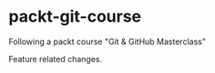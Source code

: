 # packt-git-course
Following a packt course "Git &amp; GitHub Masterclass"

Feature related changes.
